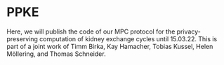 # PPKE

Here, we will publish the code of our MPC protocol for the privacy-preserving computation of kidney exchange cycles until 15.03.22. This is part of a joint work of Timm Birka, Kay Hamacher, Tobias Kussel, Helen Möllering, and Thomas Schneider.

